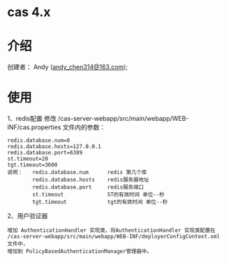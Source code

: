 # cas 4.x

# 介绍
创建者： Andy (andy_chen314@163.com);

# 使用
1、redis配置
    修改 /cas-server-webapp/src/main/webapp/WEB-INF/cas.properties 文件内的参数：

    redis.database.num=0
    redis.database.hosts=127.0.0.1
    redis.database.port=6389
    st.timeout=20
    tgt.timeout=3600
    说明：   redis.database.num      redis 第几个库
            redis.database.hosts    redis服务器地址
            redis.database.port     redis服务端口
            st.timeout              ST的有效时间 单位--秒
            tgt.timeout             tgt的有效时间 单位--秒
       
2、用户验证器

    增加 AuthenticationHandler 实现类，将AuthenticationHandler 实现类配置在
    /cas-server-webapp/src/main/webapp/WEB-INF/deployerConfigContext.xml 文件中，
    增加到 PolicyBasedAuthenticationManager管理器中。
